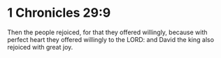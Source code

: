 # 1 Chronicles 29:9

Then the people rejoiced, for that they offered willingly, because with perfect heart they offered willingly to the LORD: and David the king also rejoiced with great joy.